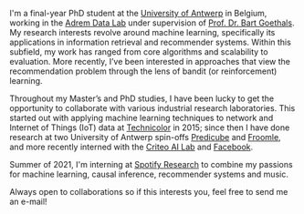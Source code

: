 I'm a final-year PhD student at the [University of Antwerp](https://www.uantwerpen.be/en/) in Belgium, working in the [Adrem Data Lab](http://adrem.uantwerpen.be/) under supervision of [Prof. Dr. Bart Goethals](https://www.uantwerpen.be/en/staff/bart-goethals/).
My research interests revolve around machine learning, specifically its applications in information retrieval and recommender systems.
Within this subfield, my work has ranged from core algorithms and scalability to evaluation.
More recently, I’ve been interested in approaches that view the recommendation problem through the lens of bandit (or reinforcement) learning.

Throughout my Master’s and PhD studies, I have been lucky to get the opportunity to collaborate with various industrial research laboratories.
This started out with applying machine learning techniques to network and Internet of Things (IoT) data at [Technicolor](https://www.technicolor.com/) in 2015; since then I have done research at two University of Antwerp spin-offs [Predicube](https://www.predicube.com/) and [Froomle](https://www.froomle.ai/), and more recently interned with the [Criteo AI Lab](https://ailab.criteo.com/) and [Facebook](https://research.fb.com/).

Summer of 2021, I'm interning at [Spotify Research](https://research.atspotify.com/) to combine my passions for machine learning, causal inference, recommender systems and music.

Always open to collaborations so if this interests you, feel free to send me an e-mail!
